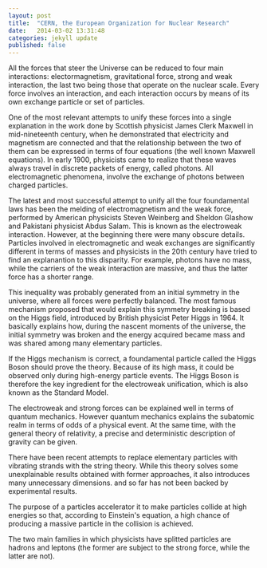 ```yaml
---
layout: post
title:  "CERN, the European Organization for Nuclear Research"
date:   2014-03-02 13:31:48
categories: jekyll update
published: false
---
```


All the forces that steer the Universe can be reduced to four main interactions: 
electormagnetism, gravitational force, strong and weak interaction, the last two
being those that operate on the nuclear scale. Every force involves an interaction,
and each interaction occurs by means of its own exchange particle or set of particles.

One of the
most relevant attempts to unify these forces into a single explanation in the work
done by Scottish physicist James Clerk Maxwell in mid-nineteenth century, when
he demonstrated that electricity and magnetism are connected and that the relationship
between the two of them can be expressed in terms of four equations (the well
known Maxwell equations). In early 1900, physicists came to realize that these
waves always travel in discrete packets of energy, called photons. All electromagnetic 
phenomena, involve the exchange of photons between charged particles.

The latest and most successful attempt to unify all the four foundamental laws
has been the melding of electromagnetism and the weak force, performed by American
physicists Steven Weinberg and Sheldon Glashow and Pakistani physicist Abdus Salam.
This is known as the electroweak interaction. However, at the beginning there
were many obscure details. Particles involved in electromagnetic and weak exchanges
are significantly different in terms of masses and physicists in the 20th century
have tried to find an explanantion to this disparity. For example, photons have
no mass, while the carriers of the weak interaction are massive, and thus the latter
force has a shorter range.

This inequality was probably generated from an initial symmetry in the universe, 
where all forces were perfectly balanced. The most famous mechanism proposed 
that would explain this symmetry breaking is based on the Higgs field, 
introduced by British physicist Peter Higgs in 1964. It basically explains how,
during the nascent moments of the universe, the initial symmetry was broken and the
energy acquired became mass and was shared among many elementary particles.

If the Higgs mechanism is correct, a foundamental particle called the Higgs Boson
should prove the theory. Because of its high mass, it could be observed only
during high-energy particle events. The Higgs Boson is therefore the key ingredient
for the electroweak unification, which is also known as the Standard Model. 

The electroweak and strong forces can be explained well in terms of quantum mechanics.
However quantum mechanics explains the subatomic realm in terms of odds of a physical event.
At the same time, with the general theory of relativity, a precise and deterministic
description of gravity can be given.

There have been recent attempts to replace elementary particles with vibrating 
strands with the string theory. While this theory solves some unexplainable results
obtained with former approaches, it also introduces many unnecessary dimensions. and so
far has not been backed by experimental results.

The purpose of a particles accelerator it to make particles collide at high
energies so that, according to Einstein's equation, a high chance of producing
a massive particle in the collision is achieved.

The two main families in which physicists have splitted particles are hadrons and
leptons (the former are subject to the strong force, while the latter are not).



[jekyll-gh]: https://github.com/mojombo/jekyll
[jekyll]:    http://jekyllrb.com

